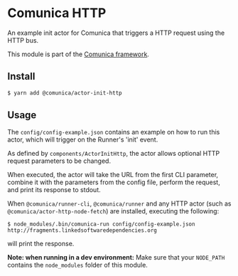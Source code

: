 # Comunica HTTP

An example init actor for Comunica that triggers a HTTP request using the HTTP bus.

This module is part of the [Comunica framework](https://github.com/comunica/comunica).

## Install

```bash
$ yarn add @comunica/actor-init-http
```

## Usage

The `config/config-example.json` contains an example on how to run this actor,
which will trigger on the Runner's 'init' event.

As defined by `components/ActorInitHttp`,
the actor allows optional HTTP request parameters to be changed.

When executed, the actor will take the URL from the first CLI parameter,
combine it with the parameters from the config file,
perform the request, and print its response to stdout.

When `@comunica/runner-cli`, `@comunica/runner`
and any HTTP actor (such as `@comunica/actor-http-node-fetch`) are installed,
executing the following:

```
$ node_modules/.bin/comunica-run config/config-example.json http://fragments.linkedsoftwaredependencies.org
```

will print the response.

**Note: when running in a dev environment:**
Make sure that your `NODE_PATH` contains the `node_modules` folder of this module.
